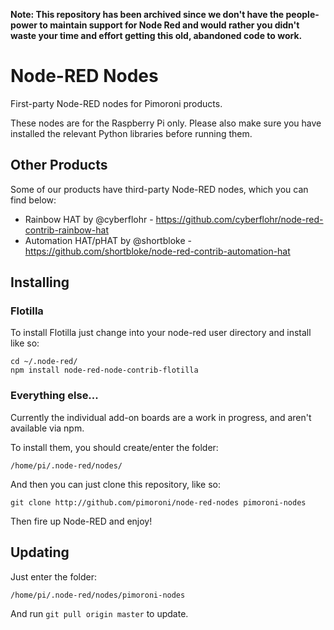 **Note: This repository has been archived since we don't have the people-power to maintain support for Node Red and would rather you didn't waste your time and effort getting this old, abandoned code to work.**

# Node-RED Nodes

First-party Node-RED nodes for Pimoroni products.

These nodes are for the Raspberry Pi only. Please also make sure you have installed the relevant Python libraries before running them.

## Other Products

Some of our products have third-party Node-RED nodes, which you can find below:

* Rainbow HAT by @cyberflohr - https://github.com/cyberflohr/node-red-contrib-rainbow-hat
* Automation HAT/pHAT by @shortbloke - https://github.com/shortbloke/node-red-contrib-automation-hat

## Installing

### Flotilla

To install Flotilla just change into your node-red user directory and install like so:

```
cd ~/.node-red/
npm install node-red-node-contrib-flotilla
```

### Everything else...

Currently the individual add-on boards are a work in progress, and aren't available via npm.

To install them, you should create/enter the folder:

```
/home/pi/.node-red/nodes/
```

And then you can just clone this repository, like so:

```
git clone http://github.com/pimoroni/node-red-nodes pimoroni-nodes
```

Then fire up Node-RED and enjoy!

## Updating

Just enter the folder:

```
/home/pi/.node-red/nodes/pimoroni-nodes
```

And run `git pull origin master` to update.
